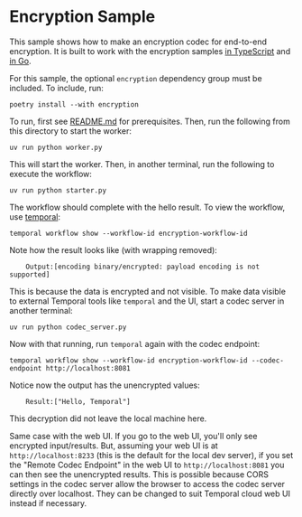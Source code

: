 # Encryption Sample

This sample shows how to make an encryption codec for end-to-end encryption. It is built to work with the encryption
samples [in TypeScript](https://github.com/temporalio/samples-typescript/tree/main/encryption) and
[in Go](https://github.com/temporalio/samples-go/tree/main/encryption).


For this sample, the optional `encryption` dependency group must be included. To include, run:

    poetry install --with encryption

To run, first see [README.md](../README.md) for prerequisites. Then, run the following from this directory to start the
worker:

    uv run python worker.py

This will start the worker. Then, in another terminal, run the following to execute the workflow:

    uv run python starter.py

The workflow should complete with the hello result. To view the workflow, use [temporal](https://docs.temporal.io/cli):

    temporal workflow show --workflow-id encryption-workflow-id

Note how the result looks like (with wrapping removed):

```
    Output:[encoding binary/encrypted: payload encoding is not supported]
```

This is because the data is encrypted and not visible. To make data visible to external Temporal tools like `temporal` and
the UI, start a codec server in another terminal:

    uv run python codec_server.py

Now with that running, run `temporal` again with the codec endpoint:

    temporal workflow show --workflow-id encryption-workflow-id --codec-endpoint http://localhost:8081

Notice now the output has the unencrypted values:

```
    Result:["Hello, Temporal"]
```

This decryption did not leave the local machine here.

Same case with the web UI. If you go to the web UI, you'll only see encrypted input/results. But, assuming your web UI
is at `http://localhost:8233` (this is the default for the local dev server), if you set the "Remote Codec Endpoint" in the web UI to `http://localhost:8081` you can
then see the unencrypted results. This is possible because CORS settings in the codec server allow the browser to access
the codec server directly over localhost. They can be changed to suit Temporal cloud web UI instead if necessary.